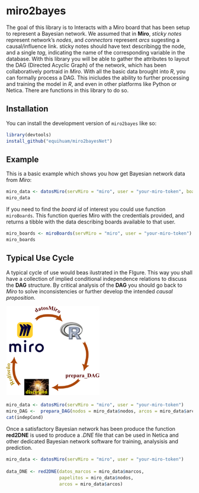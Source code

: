 
# miro2bayes

<!-- badges: start -->
<!-- badges: end -->

The goal of this library is to Interacts with a Miro board that has been
setup to represent a Bayesian network. We assumed that in **Miro**,
*sticky notes* represent network’s *nodes*, and *connectors* represent
*arcs* sugesting a causal/influence link. sticky notes should have text
describingg the node, and a single *tag*, indicating the name of the
corresponding variable in the database. With this library you will be
able to gather the attributes to layout the DAG (Directed Acyclic Graph)
of the network, which has been collaboratively portraid in *Miro*. With
all the basic data brought into *R*, you can formally process a DAG.
This inicludes the ability to further processing and training the model
in *R*, and even in other platforms like Python or Netica. There are
functions in this library to do so.

## Installation

You can install the development version of `miro2bayes` like so:

``` r
library(devtools)
install_github("equihuam/miro2bayesNet")
```

## Example

This is a basic example which shows you how get Bayesian network data
from *Miro*:

``` r
miro_data <- datosMiro(servMiro = "miro", user = "your-miro-token", boad_id = "your-board-id")
miro_data
```

If you need to find the *board id* of interest you could use function
`miroBoards`. This function queries Miro with the credentials provided,
and returns a tibble with the data describing boards available to that
user.

``` r
miro_boards <- miroBoards(servMiro = "miro", user = "your-miro-token")
miro_boards
```

## Typical Use Cycle

A typical cycle of use would beas ilustrated in the FIgure. This way you
shall have a collection of implied conditional independence relations to
discuss the **DAG** structure. By critical analysis of the **DAG** you
should go back to *Miro* to solve inconsistencies or further develop the
intended *causal proposition*.

<img src="man/figures/use%20cycle.png" style="width:50.0%" />

``` r
miro_data <- datosMiro(servMiro = "miro", user = "your-miro-token")
miro_DAG <-  prepara_DAG(nodos = miro_data$nodos, arcos = miro_data$arcos)
cat(indepCond)
```

Once a satisfactory Bayesian network has been produce the function
**red2DNE** is used to produce a *.DNE* file that can be used in Netica
and other dedicated Bayesian network software for training, analysisis
and prediction.

``` r
miro_data <- datosMiro(servMiro = "miro", user = "your-miro-token")

data_DNE <- red2DNE(datos_marcos = miro_data$marcos, 
                    papelitos = miro_data$nodos, 
                    arcos = miro_data$arcos)
```
